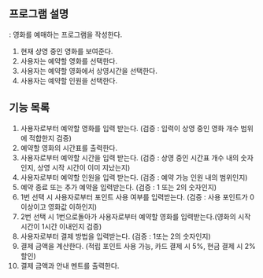 ## 프로그램 설명
: 영화를 예매하는 프로그램을 작성한다.
1. 현재 상영 중인 영화를 보여준다.
2. 사용자는 예약할 영화를 선택한다.
3. 사용자는 예약할 영화에서 상영시간을 선택한다.
4. 사용자는 예약할 인원을 선택한다.

## 기능 목록
1. 사용자로부터 예약할 영화를 입력 받는다. (검증 : 입력이 상영 중인 영화 개수 범위에 적합한지 검증)
2. 예약할 영화의 시간표를 출력한다. 
3. 사용자로부터 예약할 시간을 입력 받는다. (검증 : 상영 중인 시간표 개수 내의 숫자인지, 상영 시작 시간이 이미 지났는지)
4. 사용자로부터 예약할 인원을 입력 받는다. (검증 : 예약 가능 인원 내의 범위인지)
5. 예약 종료 또는 추가 예약을 입력받는다. (검증 : 1 또는 2의 숫자인지)
6. 1번 선택 시 사용자로부터 포인트 사용 여부를 입력받는다. (검증 : 사용 포인트가 0이상이고 영화값 이하인지)
7. 2번 선택 시 1번으로돌아가 사용자로부터 예약할 영화를 입력받는다.(영화의 시작 시간이 1시간 이내인지 검증)
8. 사용자로부터 결제 방법을 입력받는다. (검증 : 1또는 2의 숫자인지)
9. 결제 금액을 계산한다. (적립 포인트 사용 가능, 카드 결제 시 5%, 현금 결제 시 2% 할인)
10. 결제 금액과 안내 멘트를 출력한다.
